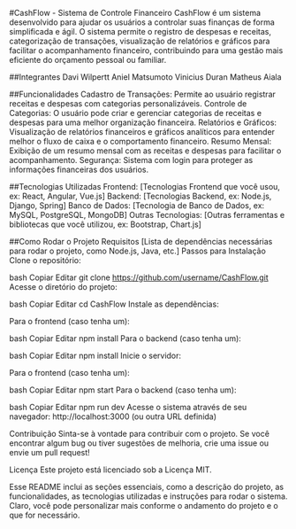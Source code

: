 #CashFlow - Sistema de Controle Financeiro
CashFlow é um sistema desenvolvido para ajudar os usuários a controlar suas finanças de forma simplificada e ágil. O sistema permite o registro de despesas e receitas, categorização de transações, visualização de relatórios e gráficos para facilitar o acompanhamento financeiro, contribuindo para uma gestão mais eficiente do orçamento pessoal ou familiar.

##Integrantes
Davi Wilpertt
Aniel Matsumoto
Vinicius Duran
Matheus Aiala

##Funcionalidades
Cadastro de Transações: Permite ao usuário registrar receitas e despesas com categorias personalizáveis.
Controle de Categorias: O usuário pode criar e gerenciar categorias de receitas e despesas para uma melhor organização financeira.
Relatórios e Gráficos: Visualização de relatórios financeiros e gráficos analíticos para entender melhor o fluxo de caixa e o comportamento financeiro.
Resumo Mensal: Exibição de um resumo mensal com as receitas e despesas para facilitar o acompanhamento.
Segurança: Sistema com login para proteger as informações financeiras dos usuários.

##Tecnologias Utilizadas
Frontend: [Tecnologias Frontend que você usou, ex: React, Angular, Vue.js]
Backend: [Tecnologias Backend, ex: Node.js, Django, Spring]
Banco de Dados: [Tecnologia de Banco de Dados, ex: MySQL, PostgreSQL, MongoDB]
Outras Tecnologias: [Outras ferramentas e bibliotecas que você utilizou, ex: Bootstrap, Chart.js]

##Como Rodar o Projeto
Requisitos
[Lista de dependências necessárias para rodar o projeto, como Node.js, Java, etc.]
Passos para Instalação
Clone o repositório:

bash
Copiar
Editar
git clone https://github.com/username/CashFlow.git
Acesse o diretório do projeto:

bash
Copiar
Editar
cd CashFlow
Instale as dependências:

Para o frontend (caso tenha um):

bash
Copiar
Editar
npm install
Para o backend (caso tenha um):

bash
Copiar
Editar
npm install
Inicie o servidor:

Para o frontend (caso tenha um):

bash
Copiar
Editar
npm start
Para o backend (caso tenha um):

bash
Copiar
Editar
npm run dev
Acesse o sistema através de seu navegador:
http://localhost:3000 (ou outra URL definida)

Contribuição
Sinta-se à vontade para contribuir com o projeto. Se você encontrar algum bug ou tiver sugestões de melhoria, crie uma issue ou envie um pull request!

Licença
Este projeto está licenciado sob a Licença MIT.

Esse README inclui as seções essenciais, como a descrição do projeto, as funcionalidades, as tecnologias utilizadas e instruções para rodar o sistema. Claro, você pode personalizar mais conforme o andamento do projeto e o que for necessário.
